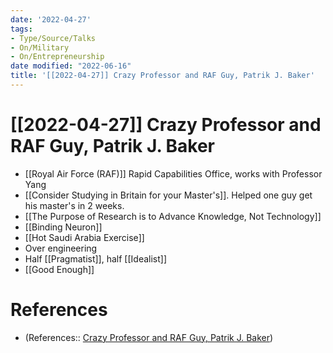```yaml
---
date: '2022-04-27'
tags:
- Type/Source/Talks
- On/Military
- On/Entrepreneurship
date modified: "2022-06-16"
title: '[[2022-04-27]] Crazy Professor and RAF Guy, Patrik J. Baker'
---
```


# [[2022-04-27]] Crazy Professor and RAF Guy, Patrik J. Baker
- [[Royal Air Force (RAF)]] Rapid Capabilities Office, works with Professor Yang
- [[Consider Studying in Britain for your Master's]]. Helped one guy get his master's in 2 weeks.
- [[The Purpose of Research is to Advance Knowledge, Not Technology]]
- [[Binding Neuron]]
- [[Hot Saudi Arabia Exercise]]
- Over engineering
- Half [[Pragmatist]], half [[Idealist]]
- [[Good Enough]]

# References
- (References:: [Crazy Professor and RAF Guy, Patrik J. Baker](dayone://view?entryId=0453FE4813F5488F87A26C3808CD3170))
